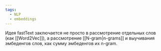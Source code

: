 ```yaml
---
tags:
  - NLP
  - embeddings
---
```

Идея fastText заключается не просто в рассмотрение отдельных слов (как [[Word2Vec]]), а рассмотрение [[N-gram|n-grams]] и выучивания эмбеденгов слов, как сумму эмбеденгов их n-gram. 